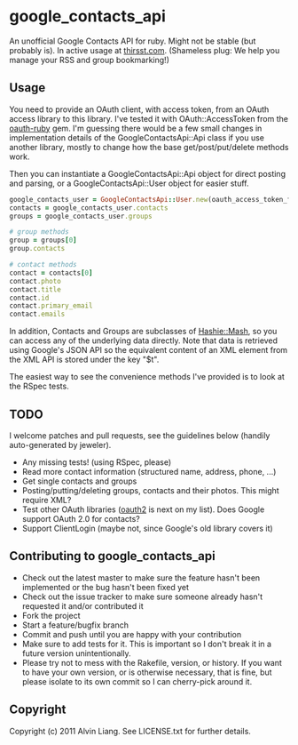 # google_contacts_api

An unofficial Google Contacts API for ruby. Might not be stable (but probably is). In active usage at [thirsst.com](http://thirsst.com/). (Shameless plug: We help you manage your RSS and group bookmarking!)

## Usage

You need to provide an OAuth client, with access token, from an OAuth access library to this library. I've tested it with OAuth::AccessToken from the [oauth-ruby](https://github.com/oauth/oauth-ruby) gem. I'm guessing there would be a few small changes in implementation details of the GoogleContactsApi::Api class if you use another library, mostly to change how the base get/post/put/delete methods work.

Then you can instantiate a GoogleContactsApi::Api object for direct posting and parsing, or a
GoogleContactsApi::User object for easier stuff.

```ruby
google_contacts_user = GoogleContactsApi::User.new(oauth_access_token_for_user)
contacts = google_contacts_user.contacts
groups = google_contacts_user.groups

# group methods
group = groups[0]
group.contacts

# contact methods
contact = contacts[0]
contact.photo
contact.title
contact.id
contact.primary_email
contact.emails
```

In addition, Contacts and Groups are subclasses of [Hashie::Mash](https://github.com/intridea/hashie), so you can access any of the underlying data directly. Note that data is retrieved using Google's JSON API so the equivalent content of an XML element from the XML API is stored under the key "$t".

The easiest way to see the convenience methods I've provided is to look at the RSpec tests.

## TODO

I welcome patches and pull requests, see the guidelines below (handily auto-generated
by jeweler).

* Any missing tests! (using RSpec, please)
* Read more contact information (structured name, address, phone, ...)
* Get single contacts and groups
* Posting/putting/deleting groups, contacts and their photos. This might require XML?
* Test other OAuth libraries ([oauth2](https://github.com/intridea/oauth2) is next on my list). Does Google support OAuth 2.0 for contacts?
* Support ClientLogin (maybe not, since Google's old library covers it)

## Contributing to google_contacts_api
 
* Check out the latest master to make sure the feature hasn't been implemented or the bug hasn't been fixed yet
* Check out the issue tracker to make sure someone already hasn't requested it and/or contributed it
* Fork the project
* Start a feature/bugfix branch
* Commit and push until you are happy with your contribution
* Make sure to add tests for it. This is important so I don't break it in a future version unintentionally.
* Please try not to mess with the Rakefile, version, or history. If you want to have your own version, or is otherwise necessary, that is fine, but please isolate to its own commit so I can cherry-pick around it.

## Copyright

Copyright (c) 2011 Alvin Liang. See LICENSE.txt for further details.